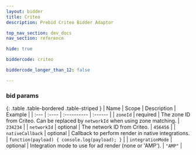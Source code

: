 ```yaml
---
layout: bidder
title: Criteo
description: Prebid Criteo Bidder Adaptor

top_nav_section: dev_docs
nav_section: reference

hide: true

biddercode: criteo

biddercode_longer_than_12: false

---
```



### bid params

{: .table .table-bordered .table-striped }
| Name              | Scope    | Description                                                                       | Example                                       |
| :---              | :----    | :----------                                                                       | :------                                       |
| `zoneId`          | required | The zone ID from Criteo. Can be replaced by `networkId` when using zone matching. | `234234`                                      |
| `networkId`       | optional | The network ID from Criteo.                                                       | `456456`                                      |
| `nativeCallback`  | optional | Callback to perform render in native integrations.                                | `function(payload) { console.log(payload); }` |
| `integrationMode` | optional | Integration mode to use for ad render (none or 'AMP').                            | `"AMP"`                                       |
